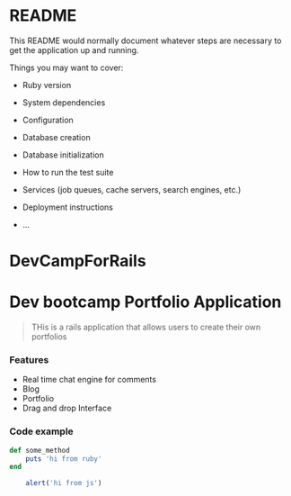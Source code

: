 # README

This README would normally document whatever steps are necessary to get the
application up and running.

Things you may want to cover:

* Ruby version

* System dependencies

* Configuration

* Database creation

* Database initialization

* How to run the test suite

* Services (job queues, cache servers, search engines, etc.)

* Deployment instructions

* ...
# DevCampForRails


# Dev bootcamp Portfolio Application

> THis is a rails application that allows users to create their own portfolios

### Features

- Real time chat engine for comments
- Blog
- Portfolio
- Drag and drop Interface

### Code example

```ruby
def some_method
    puts 'hi from ruby'
end
```

``` javascript
    alert('hi from js')
```